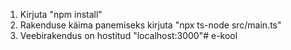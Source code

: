 1. Kirjuta "npm install"
2. Rakenduse käima panemiseks kirjuta "npx ts-node src/main.ts"
3. Veebirakendus on hostitud "localhost:3000"#   e - k o o l  
 